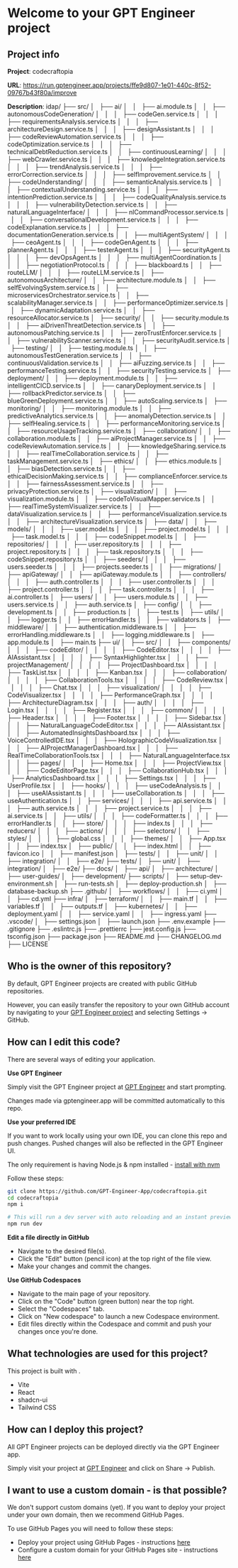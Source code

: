 # Welcome to your GPT Engineer project

## Project info

**Project**: codecraftopia 

**URL**: https://run.gptengineer.app/projects/ffe9d807-1e01-440c-8f52-09767b43f80a/improve

**Description**: idap/
├── src/
│   ├── ai/
│   │   ├── ai.module.ts
│   │   ├── autonomousCodeGeneration/
│   │   │   ├── codeGen.service.ts
│   │   │   ├── requirementsAnalysis.service.ts
│   │   │   ├── architectureDesign.service.ts
│   │   │   ├── designAssistant.ts
│   │   │   ├── codeReviewAutomation.service.ts
│   │   │   ├── codeOptimization.service.ts
│   │   │   ├── technicalDebtReduction.service.ts
│   │   ├── continuousLearning/
│   │   │   ├── webCrawler.service.ts
│   │   │   ├── knowledgeIntegration.service.ts
│   │   │   ├── trendAnalysis.service.ts
│   │   │   ├── errorCorrection.service.ts
│   │   │   ├── selfImprovement.service.ts
│   │   ├── codeUnderstanding/
│   │   │   ├── semanticAnalysis.service.ts
│   │   │   ├── contextualUnderstanding.service.ts
│   │   │   ├── intentionPrediction.service.ts
│   │   │   ├── codeQualityAnalysis.service.ts
│   │   │   ├── vulnerabilityDetection.service.ts
│   │   ├── naturalLanguageInterface/
│   │   │   ├── nlCommandProcessor.service.ts
│   │   │   ├── conversationalDevelopment.service.ts
│   │   │   ├── codeExplanation.service.ts
│   │   │   ├── documentationGeneration.service.ts
│   │   ├── multiAgentSystem/
│   │   │   ├── ceoAgent.ts
│   │   │   ├── codeGenAgent.ts
│   │   │   ├── plannerAgent.ts
│   │   │   ├── testerAgent.ts
│   │   │   ├── securityAgent.ts
│   │   │   ├── devOpsAgent.ts
│   │   │   ├── multiAgentCoordination.ts
│   │   │   ├── negotiationProtocol.ts
│   │   │   ├── blackboard.ts
│   │   ├── routeLLM/
│   │   │   ├── routeLLM.service.ts
│   ├── autonomousArchitecture/
│   │   ├── architecture.module.ts
│   │   ├── selfEvolvingSystem.service.ts
│   │   ├── microservicesOrchestrator.service.ts
│   │   ├── scalabilityManager.service.ts
│   │   ├── performanceOptimizer.service.ts
│   │   ├── dynamicAdaptation.service.ts
│   │   ├── resourceAllocator.service.ts
│   ├── security/
│   │   ├── security.module.ts
│   │   ├── aiDrivenThreatDetection.service.ts
│   │   ├── autonomousPatching.service.ts
│   │   ├── zeroTrustEnforcer.service.ts
│   │   ├── vulnerabilityScanner.service.ts
│   │   ├── securityAudit.service.ts
│   ├── testing/
│   │   ├── testing.module.ts
│   │   ├── autonomousTestGeneration.service.ts
│   │   ├── continuousValidation.service.ts
│   │   ├── aiFuzzing.service.ts
│   │   ├── performanceTesting.service.ts
│   │   ├── securityTesting.service.ts
│   ├── deployment/
│   │   ├── deployment.module.ts
│   │   ├── intelligentCICD.service.ts
│   │   ├── canaryDeployment.service.ts
│   │   ├── rollbackPredictor.service.ts
│   │   ├── blueGreenDeployment.service.ts
│   │   ├── autoScaling.service.ts
│   ├── monitoring/
│   │   ├── monitoring.module.ts
│   │   ├── predictiveAnalytics.service.ts
│   │   ├── anomalyDetection.service.ts
│   │   ├── selfHealing.service.ts
│   │   ├── performanceMonitoring.service.ts
│   │   ├── resourceUsageTracking.service.ts
│   ├── collaboration/
│   │   ├── collaboration.module.ts
│   │   ├── aiProjectManager.service.ts
│   │   ├── codeReviewAutomation.service.ts
│   │   ├── knowledgeSharing.service.ts
│   │   ├── realTimeCollaboration.service.ts
│   │   ├── taskManagement.service.ts
│   ├── ethics/
│   │   ├── ethics.module.ts
│   │   ├── biasDetection.service.ts
│   │   ├── ethicalDecisionMaking.service.ts
│   │   ├── complianceEnforcer.service.ts
│   │   ├── fairnessAssessment.service.ts
│   │   ├── privacyProtection.service.ts
│   ├── visualization/
│   │   ├── visualization.module.ts
│   │   ├── codeToVisualMapper.service.ts
│   │   ├── realTimeSystemVisualizer.service.ts
│   │   ├── dataVisualization.service.ts
│   │   ├── performanceVisualization.service.ts
│   │   ├── architectureVisualization.service.ts
│   ├── data/
│   │   ├── models/
│   │   │   ├── user.model.ts
│   │   │   ├── project.model.ts
│   │   │   ├── task.model.ts
│   │   │   ├── codeSnippet.model.ts
│   │   ├── repositories/
│   │   │   ├── user.repository.ts
│   │   │   ├── project.repository.ts
│   │   │   ├── task.repository.ts
│   │   │   ├── codeSnippet.repository.ts
│   │   ├── seeders/
│   │   │   ├── users.seeder.ts
│   │   │   ├── projects.seeder.ts
│   │   ├── migrations/
│   ├── apiGateway/
│   │   ├── apiGateway.module.ts
│   │   ├── controllers/
│   │   │   ├── auth.controller.ts
│   │   │   ├── user.controller.ts
│   │   │   ├── project.controller.ts
│   │   │   ├── task.controller.ts
│   │   │   ├── ai.controller.ts
│   ├── users/
│   │   ├── users.module.ts
│   │   ├── users.service.ts
│   │   ├── auth.service.ts
│   ├── config/
│   │   ├── development.ts
│   │   ├── production.ts
│   │   ├── test.ts
│   ├── utils/
│   │   ├── logger.ts
│   │   ├── errorHandler.ts
│   │   ├── validators.ts
│   ├── middleware/
│   │   ├── authentication.middleware.ts
│   │   ├── errorHandling.middleware.ts
│   │   ├── logging.middleware.ts
│   ├── app.module.ts
│   ├── main.ts
├── ui/
│   ├── src/
│   │   ├── components/
│   │   │   ├── codeEditor/
│   │   │   │   ├── CodeEditor.tsx
│   │   │   │   ├── AIAssistant.tsx
│   │   │   │   ├── SyntaxHighlighter.tsx
│   │   │   ├── projectManagement/
│   │   │   │   ├── ProjectDashboard.tsx
│   │   │   │   ├── TaskList.tsx
│   │   │   │   ├── Kanban.tsx
│   │   │   ├── collaboration/
│   │   │   │   ├── CollaborationTools.tsx
│   │   │   │   ├── CodeReview.tsx
│   │   │   │   ├── Chat.tsx
│   │   │   ├── visualization/
│   │   │   │   ├── CodeVisualizer.tsx
│   │   │   │   ├── PerformanceGraph.tsx
│   │   │   │   ├── ArchitectureDiagram.tsx
│   │   │   ├── auth/
│   │   │   │   ├── Login.tsx
│   │   │   │   ├── Register.tsx
│   │   │   ├── common/
│   │   │   │   ├── Header.tsx
│   │   │   │   ├── Footer.tsx
│   │   │   │   ├── Sidebar.tsx
│   │   │   ├── NaturalLanguageCodeEditor.tsx
│   │   │   ├── AIAssistant.tsx
│   │   │   ├── AutomatedInsightsDashboard.tsx
│   │   │   ├── VoiceControlledIDE.tsx
│   │   │   ├── HolographicCodeVisualization.tsx
│   │   │   ├── AIProjectManagerDashboard.tsx
│   │   │   ├── RealTimeCollaborationTools.tsx
│   │   │   ├── NaturalLanguageInterface.tsx
│   │   ├── pages/
│   │   │   ├── Home.tsx
│   │   │   ├── ProjectView.tsx
│   │   │   ├── CodeEditorPage.tsx
│   │   │   ├── CollaborationHub.tsx
│   │   │   ├── AnalyticsDashboard.tsx
│   │   │   ├── Settings.tsx
│   │   │   ├── UserProfile.tsx
│   │   ├── hooks/
│   │   │   ├── useCodeAnalysis.ts
│   │   │   ├── useAIAssistant.ts
│   │   │   ├── useCollaboration.ts
│   │   │   ├── useAuthentication.ts
│   │   ├── services/
│   │   │   ├── api.service.ts
│   │   │   ├── auth.service.ts
│   │   │   ├── project.service.ts
│   │   │   ├── ai.service.ts
│   │   ├── utils/
│   │   │   ├── codeFormatter.ts
│   │   │   ├── errorHandler.ts
│   │   ├── store/
│   │   │   ├── index.ts
│   │   │   ├── reducers/
│   │   │   ├── actions/
│   │   │   ├── selectors/
│   │   ├── styles/
│   │   │   ├── global.css
│   │   │   ├── themes/
│   │   ├── App.tsx
│   │   ├── index.tsx
│   ├── public/
│   │   ├── index.html
│   │   ├── favicon.ico
│   │   ├── manifest.json
│   ├── tests/
│   │   ├── unit/
│   │   ├── integration/
│   │   ├── e2e/
├── tests/
│   ├── unit/
│   ├── integration/
│   ├── e2e/
├── docs/
│   ├── api/
│   ├── architecture/
│   ├── user-guides/
│   ├── development/
├── scripts/
│   ├── setup-dev-environment.sh
│   ├── run-tests.sh
│   ├── deploy-production.sh
│   ├── database-backup.sh
├── .github/
│   ├── workflows/
│   │   ├── ci.yml
│   │   ├── cd.yml
├── infra/
│   ├── terraform/
│   │   ├── main.tf
│   │   ├── variables.tf
│   │   ├── outputs.tf
│   ├── kubernetes/
│   │   ├── deployment.yaml
│   │   ├── service.yaml
│   │   ├── ingress.yaml
├── .vscode/
│   ├── settings.json
│   ├── launch.json
├── .env.example
├── .gitignore
├── .eslintrc.js
├── .prettierrc
├── jest.config.js
├── tsconfig.json
├── package.json
├── README.md
├── CHANGELOG.md
├── LICENSE 

## Who is the owner of this repository?
By default, GPT Engineer projects are created with public GitHub repositories.

However, you can easily transfer the repository to your own GitHub account by navigating to your [GPT Engineer project](https://run.gptengineer.app/projects/ffe9d807-1e01-440c-8f52-09767b43f80a/improve) and selecting Settings -> GitHub. 

## How can I edit this code?
There are several ways of editing your application.

**Use GPT Engineer**

Simply visit the GPT Engineer project at [GPT Engineer](https://run.gptengineer.app/projects/ffe9d807-1e01-440c-8f52-09767b43f80a/improve) and start prompting.

Changes made via gptengineer.app will be committed automatically to this repo.

**Use your preferred IDE**

If you want to work locally using your own IDE, you can clone this repo and push changes. Pushed changes will also be reflected in the GPT Engineer UI.

The only requirement is having Node.js & npm installed - [install with nvm](https://github.com/nvm-sh/nvm#installing-and-updating)

Follow these steps: 

```sh
git clone https://github.com/GPT-Engineer-App/codecraftopia.git
cd codecraftopia
npm i

# This will run a dev server with auto reloading and an instant preview.
npm run dev
```

**Edit a file directly in GitHub**

- Navigate to the desired file(s).
- Click the "Edit" button (pencil icon) at the top right of the file view.
- Make your changes and commit the changes.

**Use GitHub Codespaces**

- Navigate to the main page of your repository.
- Click on the "Code" button (green button) near the top right.
- Select the "Codespaces" tab.
- Click on "New codespace" to launch a new Codespace environment.
- Edit files directly within the Codespace and commit and push your changes once you're done.

## What technologies are used for this project?

This project is built with .

- Vite
- React
- shadcn-ui
- Tailwind CSS

## How can I deploy this project?

All GPT Engineer projects can be deployed directly via the GPT Engineer app. 

Simply visit your project at [GPT Engineer](https://run.gptengineer.app/projects/ffe9d807-1e01-440c-8f52-09767b43f80a/improve) and click on Share -> Publish.

## I want to use a custom domain - is that possible?

We don't support custom domains (yet). If you want to deploy your project under your own domain, then we recommend GitHub Pages.

To use GitHub Pages you will need to follow these steps: 
- Deploy your project using GitHub Pages - instructions [here](https://docs.github.com/en/pages/getting-started-with-github-pages/creating-a-github-pages-site#creating-your-site)
- Configure a custom domain for your GitHub Pages site - instructions [here](https://docs.github.com/en/pages/configuring-a-custom-domain-for-your-github-pages-site)